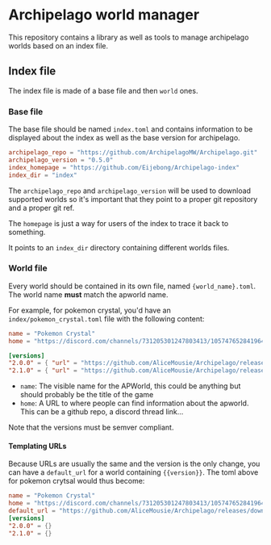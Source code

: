 # Archipelago world manager

This repository contains a library as well as tools to manage archipelago
worlds based on an index file.

## Index file

The index file is made of a base file and then `world` ones.

### Base file

The base file should be named `index.toml` and contains information to be
displayed about the index as well as the base version for archipelago.


```toml
archipelago_repo = "https://github.com/ArchipelagoMW/Archipelago.git"
archipelago_version = "0.5.0"
index_homepage = "https://github.com/Eijebong/Archipelago-index"
index_dir = "index"
```

The `archipelago_repo` and `archipelago_version` will be used to download
supported worlds so it's important that they point to a proper git repository
and a proper git ref.

The `homepage` is just a way for users of the index to trace it back to
something.

It points to an `index_dir` directory containing different worlds files.

### World file

Every world should be contained in its own file, named `{world_name}.toml`. The
world name **must** match the apworld name.

For example, for pokemon crystal, you'd have an `index/pokemon_crystal.toml` file with the following content:
```toml
name = "Pokemon Crystal"
home = "https://discord.com/channels/731205301247803413/1057476528419647572"

[versions]
"2.0.0" = { "url" = "https://github.com/AliceMousie/Archipelago/releases/download/2.0.0/pokemon_crystal.apworld" }
"2.1.0" = { "url" = "https://github.com/AliceMousie/Archipelago/releases/download/2.1.0/pokemon_crystal.apworld" }
```

- `name`: The visible name for the APWorld, this could be anything but should probably be the title of the game
- `home`: A URL to where people can find information about the apworld. This can be a github repo, a discord thread link...

Note that the versions must be semver compliant.

#### Templating URLs

Because URLs are usually the same and the version is the only change, you can
have a `default_url` for a world containing `{{version}}`.
The toml above for pokemon crytsal would thus become:

```toml
name = "Pokemon Crystal"
home = "https://discord.com/channels/731205301247803413/1057476528419647572"
default_url = "https://github.com/AliceMousie/Archipelago/releases/download/{{version}}/pokemon_crystal.apworld"
[versions]
"2.0.0" = {}
"2.1.0" = {}
```
